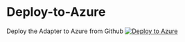 # Deploy-to-Azure
Deploy the Adapter to Azure from Github
[![Deploy to Azure](https://aka.ms/deploytoazurebutton)](https://portal.azure.com/#cloudshell)
